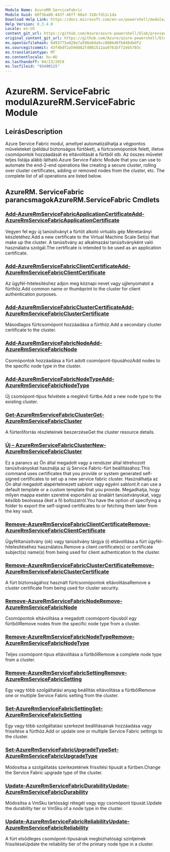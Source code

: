 ```yaml
---
Module Name: AzureRM.ServiceFabric
Module Guid: 60f3ba88-443f-46ff-88a3-318cfd11c1da
Download Help Link: https://docs.microsoft.com/en-us/powershell/module/azurerm.servicefabric
Help Version: 0.3.4.0
Locale: en-US
content_git_url: https://github.com/Azure/azure-powershell/blob/preview/src/ResourceManager/ServiceFabric/Commands.ServiceFabric/help/AzureRM.ServiceFabric.md
original_content_git_url: https://github.com/Azure/azure-powershell/blob/preview/src/ResourceManager/ServiceFabric/Commands.ServiceFabric/help/AzureRM.ServiceFabric.md
ms.openlocfilehash: 6d93775a028e7a590a8da9cc008640fb8484bdf2
ms.sourcegitcommit: 43f4bdf2a59dd82fd881512aa9761bf72eb5703c
ms.translationtype: MT
ms.contentlocale: hu-HU
ms.lasthandoff: 04/23/2019
ms.locfileid: "93490115"
---
```

# <span data-ttu-id="e6af6-101">AzureRM. ServiceFabric modul</span><span class="sxs-lookup"><span data-stu-id="e6af6-101">AzureRM.ServiceFabric Module</span></span>
## <span data-ttu-id="e6af6-102">Leírás</span><span class="sxs-lookup"><span data-stu-id="e6af6-102">Description</span></span>
<span data-ttu-id="e6af6-103">Azure Service Fabric modul, amellyel automatizálhatja a végpontos műveleteket (például biztonságos fürtöket), a fürtcsomópontok felett, illetve csomópontok hozzáadását és eltávolítását a fürtből stb. Az összes művelet teljes listája alább látható.</span><span class="sxs-lookup"><span data-stu-id="e6af6-103">Azure Service Fabric Module that you can use to automate the end-2-end operations like creating a secure cluster, rolling over cluster certificates, adding or removed nodes from the cluster, etc. The complete list of all operations are listed below.</span></span>

## <span data-ttu-id="e6af6-104">AzureRM. ServiceFabric parancsmagok</span><span class="sxs-lookup"><span data-stu-id="e6af6-104">AzureRM.ServiceFabric Cmdlets</span></span>
### [<span data-ttu-id="e6af6-105">Add-AzureRmServiceFabricApplicationCertificate</span><span class="sxs-lookup"><span data-stu-id="e6af6-105">Add-AzureRmServiceFabricApplicationCertificate</span></span>](Add-AzureRmServiceFabricApplicationCertificate.md)
<span data-ttu-id="e6af6-106">Vegyen fel egy új tanúsítványt a fürtöt alkotó virtuális gép Méretarányi készletéhez.</span><span class="sxs-lookup"><span data-stu-id="e6af6-106">Add a new certificate to the Virtual Machine Scale Set(s) that make up the cluster.</span></span> <span data-ttu-id="e6af6-107">A tanúsítvány az alkalmazási tanúsítványként való használatra szolgál.</span><span class="sxs-lookup"><span data-stu-id="e6af6-107">The certificate is intended to be used as an application certificate.</span></span>

### [<span data-ttu-id="e6af6-108">Add-AzureRmServiceFabricClientCertificate</span><span class="sxs-lookup"><span data-stu-id="e6af6-108">Add-AzureRmServiceFabricClientCertificate</span></span>](Add-AzureRmServiceFabricClientCertificate.md)
<span data-ttu-id="e6af6-109">Az ügyfél-hitelesítéshez adjon meg köznapi nevet vagy ujjlenyomatot a fürthöz.</span><span class="sxs-lookup"><span data-stu-id="e6af6-109">Add common name or thumbprint to the cluster for client authentication purposes.</span></span>

### [<span data-ttu-id="e6af6-110">Add-AzureRmServiceFabricClusterCertificate</span><span class="sxs-lookup"><span data-stu-id="e6af6-110">Add-AzureRmServiceFabricClusterCertificate</span></span>](Add-AzureRmServiceFabricClusterCertificate.md)
<span data-ttu-id="e6af6-111">Másodlagos fürtcsomópont hozzáadása a fürthöz.</span><span class="sxs-lookup"><span data-stu-id="e6af6-111">Add a secondary cluster certificate to the cluster.</span></span>

### [<span data-ttu-id="e6af6-112">Add-AzureRmServiceFabricNode</span><span class="sxs-lookup"><span data-stu-id="e6af6-112">Add-AzureRmServiceFabricNode</span></span>](Add-AzureRmServiceFabricNode.md)
<span data-ttu-id="e6af6-113">Csomópontok hozzáadása a fürt adott csomópont-típusához</span><span class="sxs-lookup"><span data-stu-id="e6af6-113">Add nodes to the specific node type in the cluster.</span></span>

### [<span data-ttu-id="e6af6-114">Add-AzureRmServiceFabricNodeType</span><span class="sxs-lookup"><span data-stu-id="e6af6-114">Add-AzureRmServiceFabricNodeType</span></span>](Add-AzureRmServiceFabricNodeType.md)
<span data-ttu-id="e6af6-115">Új csomópont-típus felvétele a meglévő fürtbe.</span><span class="sxs-lookup"><span data-stu-id="e6af6-115">Add a new node type to the existing cluster.</span></span>

### [<span data-ttu-id="e6af6-116">Get-AzureRmServiceFabricCluster</span><span class="sxs-lookup"><span data-stu-id="e6af6-116">Get-AzureRmServiceFabricCluster</span></span>](Get-AzureRmServiceFabricCluster.md)
<span data-ttu-id="e6af6-117">A fürterőforrás részleteinek beszerzése</span><span class="sxs-lookup"><span data-stu-id="e6af6-117">Get the cluster resource details.</span></span>

### [<span data-ttu-id="e6af6-118">Új – AzureRmServiceFabricCluster</span><span class="sxs-lookup"><span data-stu-id="e6af6-118">New-AzureRmServiceFabricCluster</span></span>](New-AzureRmServiceFabricCluster.md)
<span data-ttu-id="e6af6-119">Ez a parancs az Ön által megadott vagy a rendszer által létrehozott tanúsítványokat használja az új Service Fabric-fürt beállításához.</span><span class="sxs-lookup"><span data-stu-id="e6af6-119">This command uses certificates that you provide or system generated self-signed certificates to set up a new service fabric cluster.</span></span> <span data-ttu-id="e6af6-120">Használhatja az Ön által megadott alapértelmezett sablont vagy egyéni sablont.</span><span class="sxs-lookup"><span data-stu-id="e6af6-120">It can use a default template or a custom template that you provide.</span></span> <span data-ttu-id="e6af6-121">Megadhatja, hogy milyen mappa esetén szeretné exportálni az önaláírt tanúsítványokat, vagy később beolvassa őket a fő boltozatról.</span><span class="sxs-lookup"><span data-stu-id="e6af6-121">You have the option of specifying a folder to export the self-signed certificates to or fetching them later from the key vault.</span></span> 

### [<span data-ttu-id="e6af6-122">Remove-AzureRmServiceFabricClientCertificate</span><span class="sxs-lookup"><span data-stu-id="e6af6-122">Remove-AzureRmServiceFabricClientCertificate</span></span>](Remove-AzureRmServiceFabricClientCertificate.md)
<span data-ttu-id="e6af6-123">Ügyféltanúsítvány (ok) vagy tanúsítvány tárgya (i) eltávolítása a fürt ügyfél-hitelesítéséhez használatos.</span><span class="sxs-lookup"><span data-stu-id="e6af6-123">Remove a client certificate(s) or certificate subject(s) name(s) from being used for client authentication to the cluster.</span></span>

### [<span data-ttu-id="e6af6-124">Remove-AzureRmServiceFabricClusterCertificate</span><span class="sxs-lookup"><span data-stu-id="e6af6-124">Remove-AzureRmServiceFabricClusterCertificate</span></span>](Remove-AzureRmServiceFabricClusterCertificate.md)
<span data-ttu-id="e6af6-125">A fürt biztonságához használt fürtcsomópontok eltávolítása</span><span class="sxs-lookup"><span data-stu-id="e6af6-125">Remove a cluster certificate from being used for cluster security.</span></span>

### [<span data-ttu-id="e6af6-126">Remove-AzureRmServiceFabricNode</span><span class="sxs-lookup"><span data-stu-id="e6af6-126">Remove-AzureRmServiceFabricNode</span></span>](Remove-AzureRmServiceFabricNode.md)
<span data-ttu-id="e6af6-127">Csomópontok eltávolítása a megadott csomópont-típusból egy fürtből</span><span class="sxs-lookup"><span data-stu-id="e6af6-127">Remove nodes from the specific node type from a cluster.</span></span>

### [<span data-ttu-id="e6af6-128">Remove-AzureRmServiceFabricNodeType</span><span class="sxs-lookup"><span data-stu-id="e6af6-128">Remove-AzureRmServiceFabricNodeType</span></span>](Remove-AzureRmServiceFabricNodeType.md)
<span data-ttu-id="e6af6-129">Teljes csomópont-típus eltávolítása a fürtből</span><span class="sxs-lookup"><span data-stu-id="e6af6-129">Remove a complete node type from a cluster.</span></span>

### [<span data-ttu-id="e6af6-130">Remove-AzureRmServiceFabricSetting</span><span class="sxs-lookup"><span data-stu-id="e6af6-130">Remove-AzureRmServiceFabricSetting</span></span>](Remove-AzureRmServiceFabricSetting.md)
<span data-ttu-id="e6af6-131">Egy vagy több szolgáltatási anyag beállítás eltávolítása a fürtből</span><span class="sxs-lookup"><span data-stu-id="e6af6-131">Remove one or multiple Service Fabric setting from the cluster.</span></span>

### [<span data-ttu-id="e6af6-132">Set-AzureRmServiceFabricSetting</span><span class="sxs-lookup"><span data-stu-id="e6af6-132">Set-AzureRmServiceFabricSetting</span></span>](Set-AzureRmServiceFabricSetting.md)
<span data-ttu-id="e6af6-133">Egy vagy több szolgáltatási szerkezet beállításainak hozzáadása vagy frissítése a fürthöz.</span><span class="sxs-lookup"><span data-stu-id="e6af6-133">Add or update one or multiple Service Fabric settings to the cluster.</span></span>

### [<span data-ttu-id="e6af6-134">Set-AzureRmServiceFabricUpgradeType</span><span class="sxs-lookup"><span data-stu-id="e6af6-134">Set-AzureRmServiceFabricUpgradeType</span></span>](Set-AzureRmServiceFabricUpgradeType.md)
<span data-ttu-id="e6af6-135">Módosítsa a szolgáltatás szerkezetének frissítési típusát a fürtben.</span><span class="sxs-lookup"><span data-stu-id="e6af6-135">Change the Service Fabric upgrade type of the cluster.</span></span>

### [<span data-ttu-id="e6af6-136">Update-AzureRmServiceFabricDurability</span><span class="sxs-lookup"><span data-stu-id="e6af6-136">Update-AzureRmServiceFabricDurability</span></span>](Update-AzureRmServiceFabricDurability.md)
<span data-ttu-id="e6af6-137">Módosítsa a VmSku tartóssági rétegét vagy egy csomópont típusát.</span><span class="sxs-lookup"><span data-stu-id="e6af6-137">Update the durability tier or VmSku of a node type in the cluster.</span></span>

### [<span data-ttu-id="e6af6-138">Update-AzureRmServiceFabricReliability</span><span class="sxs-lookup"><span data-stu-id="e6af6-138">Update-AzureRmServiceFabricReliability</span></span>](Update-AzureRmServiceFabricReliability.md)
<span data-ttu-id="e6af6-139">A fürt elsődleges csomópont-típusának megbízhatósági szintjeinek frissítése</span><span class="sxs-lookup"><span data-stu-id="e6af6-139">Update the reliability tier of the primary node type in a cluster.</span></span>

